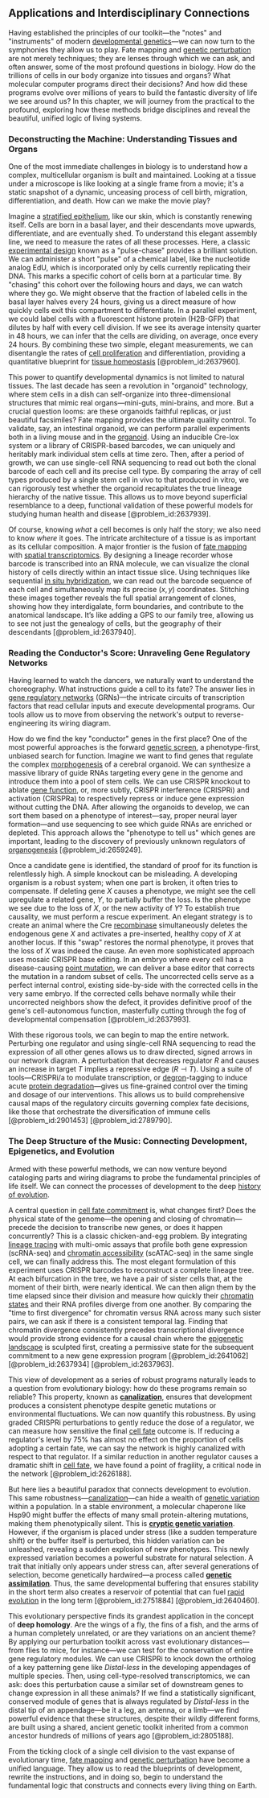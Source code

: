 ## Applications and Interdisciplinary Connections

Having established the principles of our toolkit—the "notes" and "instruments" of modern [developmental genetics](@article_id:262724)—we can now turn to the symphonies they allow us to play. Fate mapping and [genetic perturbation](@article_id:191274) are not merely techniques; they are lenses through which we can ask, and often answer, some of the most profound questions in biology. How do the trillions of cells in our body organize into tissues and organs? What molecular computer programs direct their decisions? And how did these programs evolve over millions of years to build the fantastic diversity of life we see around us? In this chapter, we will journey from the practical to the profound, exploring how these methods bridge disciplines and reveal the beautiful, unified logic of living systems.

### Deconstructing the Machine: Understanding Tissues and Organs

One of the most immediate challenges in biology is to understand how a complex, multicellular organism is built and maintained. Looking at a tissue under a microscope is like looking at a single frame from a movie; it's a static snapshot of a dynamic, unceasing process of cell birth, migration, differentiation, and death. How can we make the movie play?

Imagine a [stratified epithelium](@article_id:274179), like our skin, which is constantly renewing itself. Cells are born in a basal layer, and their descendants move upwards, differentiate, and are eventually shed. To understand this elegant assembly line, we need to measure the rates of all these processes. Here, a classic [experimental design](@article_id:141953) known as a "pulse-chase" provides a brilliant solution. We can administer a short "pulse" of a chemical label, like the nucleotide analog EdU, which is incorporated only by cells currently replicating their DNA. This marks a specific cohort of cells born at a particular time. By "chasing" this cohort over the following hours and days, we can watch where they go. We might observe that the fraction of labeled cells in the basal layer halves every 24 hours, giving us a direct measure of how quickly cells exit this compartment to differentiate. In a parallel experiment, we could label cells with a fluorescent histone protein (H2B-GFP) that dilutes by half with every cell division. If we see its average intensity quarter in 48 hours, we can infer that the cells are dividing, on average, once every 24 hours. By combining these two simple, elegant measurements, we can disentangle the rates of [cell proliferation](@article_id:267878) and differentiation, providing a quantitative blueprint for [tissue homeostasis](@article_id:155697) [@problem_id:2637960].

This power to quantify developmental dynamics is not limited to natural tissues. The last decade has seen a revolution in "organoid" technology, where stem cells in a dish can self-organize into three-dimensional structures that mimic real organs—mini-guts, mini-brains, and more. But a crucial question looms: are these organoids faithful replicas, or just beautiful facsimiles? Fate mapping provides the ultimate quality control. To validate, say, an intestinal organoid, we can perform parallel experiments both in a living mouse and in the [organoid](@article_id:162965). Using an inducible Cre-lox system or a library of CRISPR-based barcodes, we can uniquely and heritably mark individual stem cells at time zero. Then, after a period of growth, we can use single-cell RNA sequencing to read out both the clonal barcode of each cell and its precise cell type. By comparing the array of cell types produced by a single stem cell in vivo to that produced in vitro, we can rigorously test whether the organoid recapitulates the true lineage hierarchy of the native tissue. This allows us to move beyond superficial resemblance to a deep, functional validation of these powerful models for studying human health and disease [@problem_id:2637939].

Of course, knowing *what* a cell becomes is only half the story; we also need to know *where* it goes. The intricate architecture of a tissue is as important as its cellular composition. A major frontier is the fusion of [fate mapping](@article_id:193186) with [spatial transcriptomics](@article_id:269602). By designing a lineage recorder whose barcode is transcribed into an RNA molecule, we can visualize the clonal history of cells directly within an intact tissue slice. Using techniques like sequential [in situ hybridization](@article_id:173078), we can read out the barcode sequence of each cell and simultaneously map its precise $(x,y)$ coordinates. Stitching these images together reveals the full spatial arrangement of clones, showing how they interdigalate, form boundaries, and contribute to the anatomical landscape. It’s like adding a GPS to our family tree, allowing us to see not just the genealogy of cells, but the geography of their descendants [@problem_id:2637940].

### Reading the Conductor's Score: Unraveling Gene Regulatory Networks

Having learned to watch the dancers, we naturally want to understand the choreography. What instructions guide a cell to its fate? The answer lies in [gene regulatory networks](@article_id:150482) (GRNs)—the intricate circuits of transcription factors that read cellular inputs and execute developmental programs. Our tools allow us to move from observing the network's output to reverse-engineering its wiring diagram.

How do we find the key "conductor" genes in the first place? One of the most powerful approaches is the forward [genetic screen](@article_id:268996), a phenotype-first, unbiased search for function. Imagine we want to find genes that regulate the complex [morphogenesis](@article_id:153911) of a cerebral organoid. We can synthesize a massive library of guide RNAs targeting every gene in the genome and introduce them into a pool of stem cells. We can use CRISPR knockout to ablate [gene function](@article_id:273551), or, more subtly, CRISPR interference (CRISPRi) and activation (CRISPRa) to respectively repress or induce gene expression without cutting the DNA. After allowing the organoids to develop, we can sort them based on a phenotype of interest—say, proper neural layer formation—and use sequencing to see which guide RNAs are enriched or depleted. This approach allows the "phenotype to tell us" which genes are important, leading to the discovery of previously unknown regulators of [organogenesis](@article_id:144661) [@problem_id:2659249].

Once a candidate gene is identified, the standard of proof for its function is relentlessly high. A simple knockout can be misleading. A developing organism is a robust system; when one part is broken, it often tries to compensate. If deleting gene $X$ causes a phenotype, we might see the cell upregulate a related gene, $Y$, to partially buffer the loss. Is the phenotype we see due to the loss of $X$, or the new activity of $Y$? To establish true causality, we must perform a rescue experiment. An elegant strategy is to create an animal where the Cre [recombinase](@article_id:192147) simultaneously deletes the endogenous gene $X$ and activates a pre-inserted, healthy copy of $X$ at another locus. If this "swap" restores the normal phenotype, it proves that the loss of $X$ was indeed the cause. An even more sophisticated approach uses mosaic CRISPR base editing. In an embryo where every cell has a disease-causing [point mutation](@article_id:139932), we can deliver a base editor that corrects the mutation in a random subset of cells. The uncorrected cells serve as a perfect internal control, existing side-by-side with the corrected cells in the very same embryo. If the corrected cells behave normally while their uncorrected neighbors show the defect, it provides definitive proof of the gene's cell-autonomous function, masterfully cutting through the fog of developmental compensation [@problem_id:2637993].

With these rigorous tools, we can begin to map the entire network. Perturbing one regulator and using single-cell RNA sequencing to read the expression of all other genes allows us to draw directed, signed arrows in our network diagram. A perturbation that decreases regulator $R$ and causes an increase in target $T$ implies a repressive edge ($R \dashv T$). Using a suite of tools—CRISPRi/a to modulate transcription, or [degron](@article_id:180962)-tagging to induce acute [protein degradation](@article_id:187389)—gives us fine-grained control over the timing and dosage of our interventions. This allows us to build comprehensive causal maps of the regulatory circuits governing complex fate decisions, like those that orchestrate the diversification of immune cells [@problem_id:2901453] [@problem_id:2789790].

### The Deep Structure of the Music: Connecting Development, Epigenetics, and Evolution

Armed with these powerful methods, we can now venture beyond cataloging parts and wiring diagrams to probe the fundamental principles of life itself. We can connect the processes of development to the deep [history of evolution](@article_id:178198).

A central question in [cell fate commitment](@article_id:156161) is, what changes first? Does the physical state of the genome—the opening and closing of chromatin—precede the decision to transcribe new genes, or does it happen concurrently? This is a classic chicken-and-egg problem. By integrating [lineage tracing](@article_id:189809) with multi-omic assays that profile both gene expression (scRNA-seq) and [chromatin accessibility](@article_id:163016) (scATAC-seq) in the same single cell, we can finally address this. The most elegant formulation of this experiment uses CRISPR barcodes to reconstruct a complete lineage tree. At each bifurcation in the tree, we have a pair of sister cells that, at the moment of their birth, were nearly identical. We can then align them by the time elapsed since their division and measure how quickly their [chromatin states](@article_id:189567) and their RNA profiles diverge from one another. By comparing the "time to first divergence" for chromatin versus RNA across many such sister pairs, we can ask if there is a consistent temporal lag. Finding that chromatin divergence consistently precedes transcriptional divergence would provide strong evidence for a causal chain where the [epigenetic landscape](@article_id:139292) is sculpted first, creating a permissive state for the subsequent commitment to a new gene expression program [@problem_id:2641062] [@problem_id:2637934] [@problem_id:2637963].

This view of development as a series of robust programs naturally leads to a question from evolutionary biology: how do these programs remain so reliable? This property, known as **[canalization](@article_id:147541)**, ensures that development produces a consistent phenotype despite genetic mutations or environmental fluctuations. We can now quantify this robustness. By using graded CRISPRi perturbations to gently reduce the dose of a regulator, we can measure how sensitive the final [cell fate](@article_id:267634) outcome is. If reducing a regulator's level by $75\%$ has almost no effect on the proportion of cells adopting a certain fate, we can say the network is highly canalized with respect to that regulator. If a similar reduction in another regulator causes a dramatic shift in [cell fate](@article_id:267634), we have found a point of fragility, a critical node in the network [@problem_id:2626188].

But here lies a beautiful paradox that connects development to evolution. This same robustness—[canalization](@article_id:147541)—can hide a wealth of [genetic variation](@article_id:141470) within a population. In a stable environment, a molecular chaperone like Hsp90 might buffer the effects of many small protein-altering mutations, making them phenotypically silent. This is **[cryptic genetic variation](@article_id:143342)**. However, if the organism is placed under stress (like a sudden temperature shift) or the buffer itself is perturbed, this hidden variation can be unleashed, revealing a sudden explosion of new phenotypes. This newly expressed variation becomes a powerful substrate for natural selection. A trait that initially only appears under stress can, after several generations of selection, become genetically hardwired—a process called **[genetic assimilation](@article_id:164100)**. Thus, the same developmental buffering that ensures stability in the short term also creates a reservoir of potential that can fuel [rapid evolution](@article_id:204190) in the long term [@problem_id:2751884] [@problem_id:2640460].

This evolutionary perspective finds its grandest application in the concept of **deep homology**. Are the wings of a fly, the fins of a fish, and the arms of a human completely unrelated, or are they variations on an ancient theme? By applying our perturbation toolkit across vast evolutionary distances—from flies to mice, for instance—we can test for the conservation of entire gene regulatory modules. We can use CRISPRi to knock down the ortholog of a key patterning gene like *Distal-less* in the developing appendages of multiple species. Then, using cell-type-resolved transcriptomics, we can ask: does this perturbation cause a similar set of downstream genes to change expression in all these animals? If we find a statistically significant, conserved module of genes that is always regulated by *Distal-less* in the distal tip of an appendage—be it a leg, an antenna, or a limb—we find powerful evidence that these structures, despite their wildly different forms, are built using a shared, ancient genetic toolkit inherited from a common ancestor hundreds of millions of years ago [@problem_id:2805188].

From the ticking clock of a single cell division to the vast expanse of evolutionary time, [fate mapping](@article_id:193186) and [genetic perturbation](@article_id:191274) have become a unified language. They allow us to read the blueprints of development, rewrite the instructions, and in doing so, begin to understand the fundamental logic that constructs and connects every living thing on Earth.